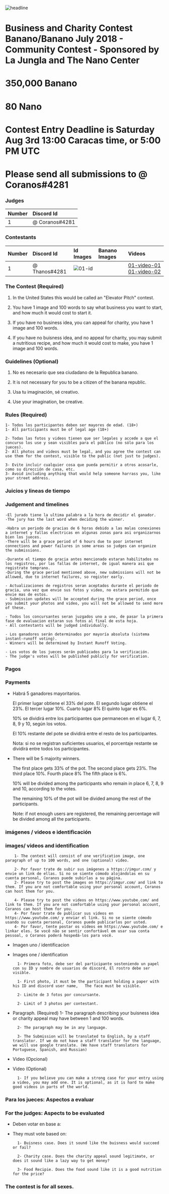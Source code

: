 
![headline](??)
# Business and Charity Contest Banano/Banano July 2018 - Community Contest - Sponsored by La Jungla and The Nano Center

# 350,000 Banano
# 80 Nano
# Contest Entry Deadline is Saturday Aug 3rd 13:00 Caracas time, or 5:00 PM UTC

# Please send all submissions to @ Coranos#4281

### Judges
| Number | Discord Id                         |
|:------ |:---------------------------------- |
| 1      | @ Coranos#4281                      |

### Contestants
| Number | Discord Id                   | Id Images | Banano Images | Videos                                      |
|:------ | :--------------------------- |:--------- |:------------- |:------------------------------------------- |
| 1      | @ Thanos#4281                |![01-id]   |               | [01-video-01] [01-video-02]                 |

[01-id]: https://coranos.github.io/bananos/thanos/thananos.png "thumbnail"
[01-video-01]: https://coranos.github.io/bananos/thanos/thananos.png "video-1"
[01-video-02]: https://coranos.github.io/bananos/thanos/thananos.png "video-2"

### The Contest (Required)
1. In the United States this would be called an "Elevator Pitch" contest.

2. You have 1 image and 100 words to say what business you want to start, and how much it would cost to start it.

3. If you have no business idea, you can appeal for charity, you have 1 image and 100 words.

4. If you have no buisness idea, and no appeal for charity, you may submit a nutritious recipe, and how much it would cost to make, you have 1 image and 100 words.

### Guidelines (Optional)

1. No es necesario que sea ciudadano de la Republica banano. 
1. It is not necessary for you to be a citizen of the banana republic.

2. Usa tu imaginación, sé creativo.
2. Use your imagination, be creative.

### Rules (Required)
		
	1- Todos los participantes deben ser mayores de edad. (18+)
	1- All participants must be of legal age (18+)
		
	2- Todas las fotos y videos tienen que ser legales y accede a que el concurso los use y sean visibles para el público (no sólo para los jueces). 
	2- All photos and videos must be legal, and you agree the contest can use them for the contest, visible to the public (not just to judges). 
		
	3- Evite incluir cualquier cosa que pueda permitir a otros acosarle, como su dirección de casa, etc. 
	3- Avoid including anything that would help someone harrass you, like your street address.
		
### Juicios y lineas de tiempo

### Judgement and timelines

	-El jurado tiene la ultima palabra a la hora de decidir el ganador. 
	-The jury has the last word when deciding the winner.
		
	-Habra un periodo de gracias de 6 horas debido a las malas conexiones a internet y fallas electricas en algunas zonas para asi organizarnos bien los jueces. 
	-There will be a grace period of 6 hours due to poor internet connections and power failures in some areas so judges can organize the submissions.
		
	-Durante el tiempo de gracia antes mencionado estaran habilitados no los registros, por las fallas de internet, de igual manera asi que registrate temprano. 
	-During the grace period mentioned above, new submissions will not be allowed, due to internet failures, so register early.
		
	- Actualizaciones de registros seran aceptados durante el periodo de gracia, una vez que envie sus fotos y video, no estara permitido que envie mas de estos. 
	- Submission updates will be accepted during the grace period, once you submit your photos and video, you will not be allowed to send more of these.
		
	- Todos los concursantes seran juzgados uno a uno, de pasar la primera fase de evaluacion estaran sus fotos al final de esta hoja.
	- All contestants will be judged individually.

	- Los ganadores serán determinados por mayoría absoluta (sistema instant-runoff voting).
	- Winners will be determined by Instant Runoff Voting.
	
	- Los votos de los jueces serán publicados para la verificación.
	- The judge's votes will be published publicly for verification.

### Pagos

### Payments

* Habrá 5 ganadores mayoritarios.

	El primer lugar obtiene el 33% del pote.
	El segundo lugar obtiene el 23%.
	El tercer lugar 10%.
	Cuarto lugar 8%
	El quinto lugar es 6%.
	
	10% se dividirá entre los participantes que permanecen en el lugar 6, 7, 8, 9 y 10, según los votos.
	
	El 10% restante del pote se dividirá entre el resto de los participantes.
	
	Nota: si no se registran suficientes usuarios, el porcentaje restante se dividirá entre todos los participantes.

* There will be 5 majority winners.

	The first place gets 33% of the pot.
	The second place gets 23%.
	The third place 10%.
	Fourth place 8%
	The fifth place is 6%.
	
	10% will be divided among the participants who remain in place 6, 7, 8, 9 and 10, according to the votes.
	
	The remaining 10% of the pot will be divided among the rest of the participants.
	
	Note: if not enough users are registered, the remaining percentage will be divided among all the participants.
	
### imágenes / videos e identificación

### images/ videos and identification

		1- The contest will consist of one verification image, one paragraph of up to 100 words, and one (optional) video.
		
		2- Por favor trate de subir sus imágenes a https://imgur.com/ y envie un link de ellas. Si no se siente cómodo alojándolas en su cuenta personal, Coranos puede subirlas a su página.
		2- Please try to post the images on https://imgur.com/ and link to them. If you are not comfortable using your personal account, Coranos can host them for you.

		4- Please try to post the videos on https://www.youtube.com/ and link to them. If you are not comfortable using your personal account, Coranos can host them for you.
		4- Por favor trate de publicar sus videos en https://www.youtube.com/ y enviar el link. Si no se siente cómodo usando su cuenta personal, Coranos puede publicarlos por usted.
		4- Por favor, tente postar os vídeos em https://www.youtube.com/ e linkar eles. Se você não se sentir confortável em usar sua conta pessoal, o Coranos poderá hospedá-los para você.

* Imagen uno / identificacion
* Images one / identification

		1- Primera foto, debe ser del participante sosteniendo un papel con su ID y nombre de usuarios de discord, El rostro debe ser visible. 
		
		1- First photo, it must be the participant holding a paper with his ID and discord user name, 	The face must be visible.
	
		2- Limite de 3 fotos por concursante.
	
		2- Limit of 3 photos per contestant.

* Paragraph. (Required)
		1- The paragraph describing your buisness idea or charity appeal may have between 1 and 100 words.
		
		2- The paragraph may be in any language.
		
		3- The Submission will be translated to English, by a staff translator. If we do not have a staff translator for the language, we will use google translate. (We have staff translators for Portuguese, Spanish, and Russian)

* Video (Opcional)
* Video (Optional)

		1- If you believe you can make a strong case for your entry using a video, you may add one. It is optional, as it is hard to make good videos in parts of the world.

### Para los jueces: Aspectos a evaluar

### For the judges: Aspects to be evaluated

* Deben votar en base a:
* They must vote based on:

		1- Buisness case. Does it sound like the buisness would succeed or fail?
		
		2- Charity case. Does the charity appeal sound legitimate, or does it sound like a lazy way to get money?
		
		3- Food Recipie. Does the food sound like it is a good nutrition for the price?

### The contest is for all sexes.

